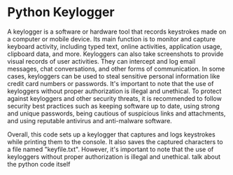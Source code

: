 # Python Keylogger
A keylogger is a software or hardware tool that records keystrokes made on a computer or mobile device. Its main function is to monitor and capture keyboard activity, including typed text, online activities, application usage, clipboard data, and more. Keyloggers can also take screenshots to provide visual records of user activities. They can intercept and log email messages, chat conversations, and other forms of communication. In some cases, keyloggers can be used to steal sensitive personal information like credit card numbers or passwords. It's important to note that the use of keyloggers without proper authorization is illegal and unethical. To protect against keyloggers and other security threats, it is recommended to follow security best practices such as keeping software up to date, using strong and unique passwords, being cautious of suspicious links and attachments, and using reputable antivirus and anti-malware software.

Overall, this code sets up a keylogger that captures and logs keystrokes while printing them to the console. It also saves the captured characters to a file named "keyfile.txt". However, it's important to note that the use of keyloggers without proper authorization is illegal and unethical. talk about the python code itself 
